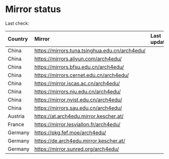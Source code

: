 <script src="./time.js"></script>
# Mirror status
Last check: <script type="text/javascript">localize(1715087964.2864091);</script>

|Country|Mirror|Last update|
|:------|:-----|:----------|
|China|https://mirrors.tuna.tsinghua.edu.cn/arch4edu/|<script type="text/javascript">localize(1715064016);</script>|
|China|https://mirrors.aliyun.com/arch4edu/|<script type="text/javascript">localize(1715064016);</script>|
|China|https://mirrors.bfsu.edu.cn/arch4edu/|<script type="text/javascript">localize(1715064016);</script>|
|China|https://mirrors.cernet.edu.cn/arch4edu/|<script type="text/javascript">localize(1715064016);</script>|
|China|https://mirror.iscas.ac.cn/arch4edu/|<script type="text/javascript">localize(1715064016);</script>|
|China|https://mirrors.nju.edu.cn/arch4edu/|<script type="text/javascript">localize(1715020385);</script>|
|China|https://mirror.nyist.edu.cn/arch4edu/|<script type="text/javascript">localize(1715064016);</script>|
|China|https://mirrors.sau.edu.cn/arch4edu/|<script type="text/javascript">localize(1715064016);</script>|
|Austria|https://at.arch4edu.mirror.kescher.at/|<script type="text/javascript">localize(1715064016);</script>|
|France|https://mirror.lesviallon.fr/arch4edu/|<script type="text/javascript">localize(1715020385);</script>|
|Germany|https://pkg.fef.moe/arch4edu/|<script type="text/javascript">localize(1715064016);</script>|
|Germany|https://de.arch4edu.mirror.kescher.at/|<script type="text/javascript">localize(1715064016);</script>|
|Germany|https://mirror.sunred.org/arch4edu/|<script type="text/javascript">localize(1715064016);</script>|

<script src="./tablefilter/tablefilter.js"></script>
<script src="./table.js"></script>